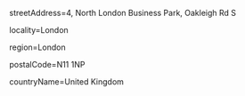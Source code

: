 streetAddress=4, North London Business Park, Oakleigh Rd S

locality=London

region=London

postalCode=N11 1NP

countryName=United Kingdom
